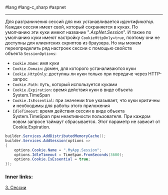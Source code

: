 #lang #lang-c_sharp #aspnet

---
Для разграничения сессий для них устанавливается *идентификатор*. Каждая сессия имеет свой, который сохраняется в куках. По умолчанию эти куки имеют название "*.AspNet.Session*". И также по умолчанию куки имеют настройку `CookieHttpOnly=true`, поэтому они не доступны для клиентских скриптов из браузера. Но мы можем переопределить ряд настроек сессии с помощью свойств объекта `SessionOptions`:

- `Cookie.Name`: имя куки
- `Cookie.Domain`: домен, для которого устаналиваются куки
- `Cookie.HttpOnly`: доступны ли куки только при передаче через HTTP-запрос
- `Cookie.Path`: путь, который используется куками
- `Cookie.Expiration`: время действия куки в виде объекта System.TimeSpan
- `Cookie.IsEssential`: при значении true указывает, что куки критичны и необходимы для работы этого приложения
- `IdleTimeout`: время действия сессии в виде объекта System.TimeSpan прм неактивности пользователя. При каждом новом запросе таймаут сбрасывается. Этот параметр не зависит от Cookie.Expiration.

```csharp
builder.Services.AddDistributedMemoryCache();
builder.Services.AddSession(options =>
{
    options.Cookie.Name = ".MyApp.Session";
    options.IdleTimeout = TimeSpan.FromSeconds(3600);
    options.Cookie.IsEssential = true;
});
```

### Inner links:
[3. Сессии](1.%20Languages/C-sharp/_%20ASP.NET/ASP.NET%20Core/7.%20Состояние,%20куки%20и%20сессии/3.%20Сессии.md)